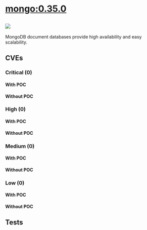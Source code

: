 # [mongo:0.35.0](https://hub.docker.com/_/mongo?tab=tags)
![](https://img.shields.io/static/v1?label=tag&message=0.35.0&color=blue)
---
<p>
MongoDB document databases provide high availability and easy scalability.
</p>

## CVEs
### Critical (0)
#### With POC

#### Without POC


### High (0)
#### With POC

#### Without POC


### Medium (0)
#### With POC

#### Without POC


### Low (0)
#### With POC

#### Without POC


## Tests
